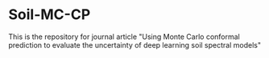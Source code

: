 # Soil-MC-CP
This is the repository for journal article "Using Monte Carlo conformal prediction to evaluate the uncertainty of deep learning soil spectral models"
